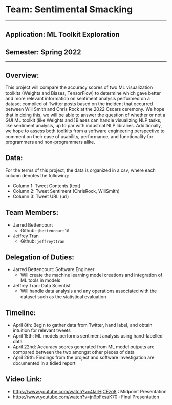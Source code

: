 # Team: Sentimental Smacking
---
## Application: ML Toolkit Exploration

## Semester: Spring 2022
---

## Overview:
This project will compare the accuracy scores of two ML visualization toolkits (Weights and Biases, TensorFlow) to determine which gave better and more relevant information on sentiment analysis performed on a dataset compiled of Twitter posts based on the incident that occurred between Will Smith and Chris Rock at the 2022 Oscars ceremony. We hope that in doing this, we will be able to answer the question of whether or not a GUI ML toolkit (like Weights and )Biases can handle visualizing NLP tasks, like sentiment analysis, up to par with industrial NLP libraries. Additionally, we hope to assess both toolkits from a software engineering perspective to comment on their ease of usability, performance, and functionality for programmers and non-programmers alike.

## Data:
For the terms of this project, the data is organized in a csv, where each column denotes the following:
- Column 1: Tweet Contents (text)
- Column 2: Tweet Sentiment (ChrisRock, WillSmith)
- Column 3: Tweet URL (url)


## Team Members:
- Jarred Bettencourt
  - Github: `jbettencourt10`
- Jeffrey Tran
  - Github: `jeffreyttran`

## Delegation of Duties:
- Jarred Bettencourt: Software Engineer
  - Will create the machine learning model creations and integration of ML tools in models
- Jeffrey Tran: Data Scientist
  - Will handle data analysis and any operations associated with the dataset such as the statistical evaluation

## Timeline:
- April 8th: Begin to gather data from Twitter, hand label, and obtain intuition for relevant tweets
- April 15th: ML models performs sentiment analysis using hand-labelled data
- April 22nd: Accuracy scores generated from ML model outputs are compared between the two amongst other pieces of data
- April 29th: Findings from the project and software investigation are documented in a tidied report

## Video Link:
- https://www.youtube.com/watch?v=4IarHjCEzo8 : Midpoint Presentation
- https://www.youtube.com/watch?v=jn9pFxsaK70 : Final Presentation
